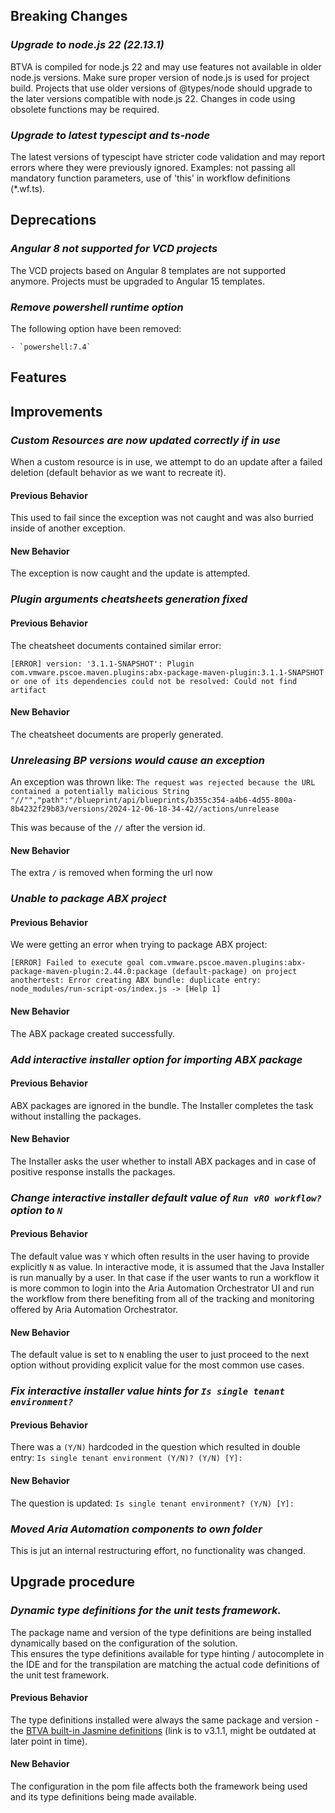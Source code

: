 [//]: # (VERSION_PLACEHOLDER DO NOT DELETE)
[//]: # (Used when working on a new release. Placed together with the Version.md)
[//]: # (Nothing here is optional. If a step must not be performed, it must be said so)
[//]: # (Do not fill the version, it will be done automatically)
[//]: # (Quick Intro to what is the focus of this release)

## Breaking Changes

[//]: # (### *Breaking Change*)
[//]: # (Describe the breaking change AND explain how to resolve it)
[//]: # (You can utilize internal links /e.g. link to the upgrade procedure, link to the improvement|deprecation that introduced this/)
### *Upgrade to node.js 22 (22.13.1)*
BTVA is compiled for node.js 22 and may use features not available in older node.js versions. Make sure proper version of node.js is used for project build.
Projects that use older versions of @types/node should upgrade to the later versions compatible with node.js 22. Changes in code using obsolete functions may be required.

### *Upgrade to latest typescipt and ts-node*
The latest versions of typescipt have stricter code validation and may report errors where they were previously ignored.
Examples: not passing all mandatory function parameters, use of 'this' in workflow definitions (*.wf.ts).

## Deprecations

[//]: # (### *Deprecation*)
[//]: # (Explain what is deprecated and suggest alternatives)

[//]: # (Features -> New Functionality)
### *Angular 8 not supported for VCD projects*
The VCD projects based on Angular 8 templates are not supported anymore. Projects must be upgraded to Angular 15 templates.

### *Remove powershell runtime option*
The following option have been removed:
```text
- `powershell:7.4`
```

## Features

[//]: # (### *Feature Name*)
[//]: # (Describe the feature)
[//]: # (Optional But higlhy recommended Specify *NONE* if missing)
[//]: # (#### Relevant Documentation:)

[//]: # (Improvements -> Bugfixes/hotfixes or general improvements)

## Improvements

### *Custom Resources are now updated correctly if in use*

When a custom resource is in use, we attempt to do an update after a failed deletion (default behavior as we want to recreate it).

#### Previous Behavior

This used to fail since the exception was not caught and was also burried inside of another exception.

#### New Behavior

The exception is now caught and the update is attempted.

[//]: # (### *Improvement Name* )
[//]: # (Talk ONLY regarding the improvement)
[//]: # (Optional But higlhy recommended)
[//]: # (#### Previous Behavior)
[//]: # (Explain how it used to behave, regarding to the change)
[//]: # (Optional But higlhy recommended)
[//]: # (#### New Behavior)
[//]: # (Explain how it behaves now, regarding to the change)
[//]: # (Optional But higlhy recommended Specify *NONE* if missing)
[//]: # (#### Relevant Documentation:)

### *Plugin arguments cheatsheets generation fixed*

#### Previous Behavior

The cheatsheet documents contained similar error:
```text
[ERROR] version: '3.1.1-SNAPSHOT': Plugin com.vmware.pscoe.maven.plugins:abx-package-maven-plugin:3.1.1-SNAPSHOT or one of its dependencies could not be resolved: Could not find artifact
```

#### New Behavior

The cheatsheet documents are properly generated.

### *Unreleasing BP versions would cause an exception*

An exception was thrown like: `The request was rejected because the URL contained a potentially malicious String "//"","path":"/blueprint/api/blueprints/b355c354-a4b6-4d55-800a-8b4232f29b83/versions/2024-12-06-18-34-42//actions/unrelease`

This was because of the `//` after the version id.

#### New Behavior

The extra `/` is removed when forming the url now

### *Unable to package ABX project*

#### Previous Behavior

We were getting an error when trying to package ABX project:
```log
[ERROR] Failed to execute goal com.vmware.pscoe.maven.plugins:abx-package-maven-plugin:2.44.0:package (default-package) on project anothertest: Error creating ABX bundle: duplicate entry: node_modules/run-script-os/index.js -> [Help 1]
```

#### New Behavior

The ABX package created successfully.

### *Add interactive installer option for importing ABX package*

#### Previous Behavior

ABX packages are ignored in the bundle. The Installer completes the task without installing the packages.

#### New Behavior

The Installer asks the user whether to install ABX packages and in case of positive response installs the packages.

### *Change interactive installer default value of `Run vRO workflow?` option to `N`*

#### Previous Behavior

The default value was `Y` which often results in the user having to provide explicitly `N` as value.
In interactive mode, it is assumed that the Java Installer is run manually by a user. In that case if the user wants to run a workflow it is more common to login into the Aria Automation Orchestrator UI and run the workflow from there benefiting from all of the tracking and monitoring offered by Aria Automation Orchestrator.

#### New Behavior

The default value is set to `N` enabling the user to just proceed to the next option without providing explicit value for the most common use cases.

### *Fix interactive installer value hints for `Is single tenant environment?`*

#### Previous Behavior

There was a `(Y/N)` hardcoded in the question which resulted in double entry:
`Is single tenant environment (Y/N)? (Y/N) [Y]:`

#### New Behavior

The question is updated:
`Is single tenant environment? (Y/N) [Y]:`

### *Moved Aria Automation components to own folder*

This is jut an internal restructuring effort, no functionality was changed.

## Upgrade procedure

### *Dynamic type definitions for the unit tests framework.*

The package name and version of the type definitions are being installed dynamically based on the configuration of the solution.  
This ensures the type definitions available for type hinting / autocomplete in the IDE and for the transpilation are matching the actual code definitions of the unit test framework.

#### Previous Behavior

The type definitions installed were always the same package and version - the [BTVA built-in Jasmine definitions](https://github.com/vmware/build-tools-for-vmware-aria/tree/v3.1.1/vro-types/jasmine) (link is to v3.1.1, might be outdated at later point in time).

#### New Behavior

The configuration in the pom file affects both the framework being used and its type definitions being made available.

[//]: # (Explain in details if something needs to be done)
